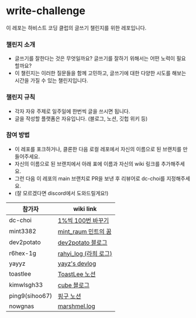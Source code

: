 # write-challenge

이 레포는 하비스트 코딩 클럽의 글쓰기 챌린지를 위한 레포입니다.

### 챌린지 소개

- 글쓰기를 잘한다는 것은 무엇일까요? 글쓰기를 잘하기 위해서는 어떤 노력이 필요할까요?
- 이 챌린지는 이러한 질문들을 함께 고민하고, 글쓰기에 대한 다양한 시도를 해보는 시간을 가질 수 있는 챌린지입니다.

### 챌린지 규칙

- 각자 자유 주제로 일주일에 한번씩 글을 쓰시면 됩니다.
- 글을 작성할 플랫폼은 자유입니다. (블로그, 노션, 깃헙 위키 등)

### 참여 방법

- 이 레포를 포크하거나, 클론한 다음 로컬 레포에서 자신의 이름으로 된 브랜치를 만들어주세요.
- 자신의 이름으로 된 브랜치에서 아래 표에 이름과 자신의 wiki 링크를 추가해주세요.
- 그런 다음 이 레포의 main 브랜치로 PR을 보낸 후 리뷰어로 dc-choi를 지정해주세요.
- (잘 모르겠다면 discord에서 도와드릴게요!)

| 참가자     | wiki link                                                                              |
| ---------- | -------------------------------------------------------------------------------------- |
| dc-choi    | [1%씩 100번 바꾸기](https://dc-choi.tistory.com/)                                      |
| mint3382   | [mint_raum 민트의 꿈](https://mintraum.tistory.com/)                                   |
| dev2potato | [dev2potato 블로그](https://dev2potato.kr)                                             |
| r6hex-1g   | [rahyi_log (라희 로그)](https://velog.io/@cheriiin_/posts)                             |
| yayyz      | [yayz's devlog](https://yay-dev.tistory.com/)                                          |
| toastlee   | [ToastLee 노션](https://www.notion.so/toastlee/122b3d12df6b80df9583ecf87fbfc974?pvs=4) |
| kimwlsgh33 | [cube 블로그](https://blog.naver.com/mooncomon)                                        |
| ping9(sihoo67) |[핑구 노션](https://www.notion.so/124d1c7edd0d8079bb66fb345dfeecf6?pvs=4) |
| nowgnas |[marshmel.log](https://nowgnas.github.io/) |
